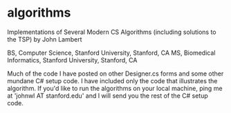 # algorithms


Implementations of Several Modern CS Algorithms (including solutions to the TSP)
by John Lambert

BS, Computer Science, Stanford University, Stanford, CA
MS, Biomedical Informatics, Stanford University, Stanford, CA

Much of the code I have posted on other Designer.cs forms and some other mundane C# setup code. I have included only the code that illustrates the algorithm. If you'd like to run the algorithms on your local machine, ping me at 'johnwl AT stanford.edu' and I will send you the rest of the C# setup code.
